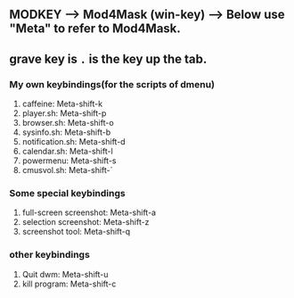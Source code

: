 ## MODKEY --> Mod4Mask (win-key) --> Below use "Meta" to refer to Mod4Mask.
## grave key is ` . ` is the key up the tab. 

### My own keybindings(for the scripts of dmenu)

1. caffeine: Meta-shift-k
2. player.sh: Meta-shift-p
3. browser.sh: Meta-shift-o
4. sysinfo.sh: Meta-shift-b
5. notification.sh: Meta-shift-d
6. calendar.sh: Meta-shift-l
7. powermenu: Meta-shift-s
8. cmusvol.sh: Meta-shift-`

### Some special keybindings

1. full-screen screenshot: Meta-shift-a
2. selection screenshot: Meta-shift-z
3. screenshot tool: Meta-shift-q

### other keybindings

1. Quit dwm: Meta-shift-u
2. kill program: Meta-shift-c 

